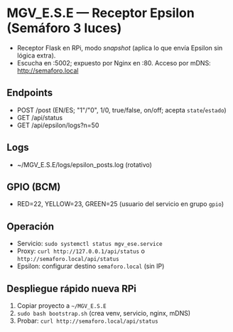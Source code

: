 # MGV_E.S.E — Receptor Epsilon (Semáforo 3 luces)
- Receptor Flask en RPi, modo *snapshot* (aplica lo que envía Epsilon sin lógica extra).
- Escucha en :5002; expuesto por Nginx en :80. Acceso por mDNS: http://semaforo.local

## Endpoints
- POST /post  (EN/ES; "1"/"0", 1/0, true/false, on/off; acepta `state`/`estado`)
- GET  /api/status
- GET  /api/epsilon/logs?n=50

## Logs
- ~/MGV_E.S.E/logs/epsilon_posts.log (rotativo)

## GPIO (BCM)
- RED=22, YELLOW=23, GREEN=25 (usuario del servicio en grupo `gpio`)

## Operación
- Servicio: `sudo systemctl status mgv_ese.service`
- Proxy: `curl http://127.0.0.1/api/status` o `http://semaforo.local/api/status`
- Epsilon: configurar destino `semaforo.local` (sin IP)

## Despliegue rápido nueva RPi
1) Copiar proyecto a `~/MGV_E.S.E`
2) `sudo bash bootstrap.sh`  (crea venv, servicio, nginx, mDNS)
3) Probar: `curl http://semaforo.local/api/status`
